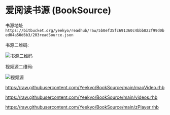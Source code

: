 # 爱阅读书源 (BookSource)

书源地址 `https://bitbucket.org/yeekyo/readhub/raw/5b0ef35fc691360c4bbb822f99d0bed04a50d6b3/203readSource.json`

书源二维码:

![书源二维码](https://bitbucket.org/yeekyo/readhub/downloads/bksource.jpg "QRCode_TOhG.jpg")

视频源二维码:

![视频源](https://bitbucket.org/yeekyo/readhub/downloads/vsource.jpg "videos.jpg")

https://raw.githubusercontent.com/Yeekyo/BookSource/main/maoVideo.rhb

https://raw.githubusercontent.com/Yeekyo/BookSource/main/videos.rhb

https://raw.githubusercontent.com/Yeekyo/BookSource/main/zPlayer.rhb
